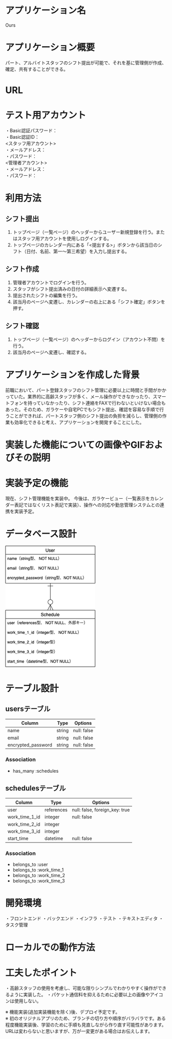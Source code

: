 # アプリケーション名
Ours

# アプリケーション概要
パート、アルバイトスタッフのシフト提出が可能で、それを基に管理側が作成、確定、共有することができる。

# URL

# テスト用アカウント
・Basic認証パスワード：  
・Basic認証ID：  
<スタッフ用アカウント>  
・メールアドレス：  
・パスワード：  
<管理者アカウント>  
・メールアドレス：  
・パスワード：  

# 利用方法
## シフト提出
1. トップページ（一覧ページ）のヘッダーからユーザー新規登録を行う。またはスタッフ用アカウントを使用しログインする。
2. トップページのカレンダー内にある「<提出する>」ボタンから該当日のシフト（日付、名前、第一〜第三希望）を入力し提出する。

## シフト作成
1. 管理者アカウントでログインを行う。
2. スタッフがシフト提出済みの日付の詳細表示へ変遷する。
3. 提出されたシフトの編集を行う。
4. 該当月のページへ変遷し、カレンダーの右上にある「シフト確定」ボタンを押す。

## シフト確認
1. トップページ（一覧ページ）のヘッダーからログイン（アカウント不問）を行う。
2. 該当月のページへ変遷し、確認する。

# アプリケーションを作成した背景
前職において、パート登録スタッフのシフト管理に必要以上に時間と手間がかかっていた。業界的に高齢スタッフが多く、メール操作ができなかったり、スマートフォンを持っていなかったり、シフト連絡をFAXで行わないといけない場合もあった。そのため、ガラケーや自宅PCでもシフト提出、確認を容易な手順で行うことができれば、パートスタッフ側のシフト提出の負担を減らし、管理側の作業も効率化できると考え、アプリケーションを開発することにした。

# 実装した機能についての画像やGIFおよびその説明

# 実装予定の機能
現在、シフト管理機能を実装中。
今後は、ガラケービュー（一覧表示をカレンダー表記ではなくリスト表記で実装）、操作への対応や勤怠管理システムとの連携を実装予定。

# データベース設計
![ER図](images/our_s.png)

# テーブル設計

## usersテーブル

| Column             | Type   | Options     |
| ------------------ | ------ | ----------- |
| name               | string | null: false |
| email              | string | null: false |
| encrypted_password | string | null: false |

### Association
- has_many :schedules

## schedulesテーブル

| Column         | Type       | Options                        |
| -------------- | ---------- | ------------------------------ |
| user           | references | null: false, foreign_key: true |
| work_time_1_id | integer    | null: false                    |
| work_time_2_id | integer    |                                |
| work_time_3_id | integer    |                                |
| start_time     | datetime   | null: false                    |

### Association
- belongs_to :user
- belongs_to :work_time_1
- belongs_to :work_time_2
- belongs_to :work_time_3

# 開発環境
・フロントエンド
・バックエンド
・インフラ
・テスト
・テキストエディタ
・タスク管理

# ローカルでの動作方法

# 工夫したポイント
・高齢スタッフの使用を考慮し、可能な限りシンプルでわかりやすく操作ができるように実装した。
・パケット通信料を抑えるために必要以上の画像やアイコンは使用しない。

※ 機能実装(追加実装機能を除く)後、デプロイ予定です。  
※ 初のオリジナルアプリのため、ブランチの切り方や順序がバラバラです。ある程度機能実装後、学習のために手順も見直しながら作り直す可能性があります。URLは変わらないと思いますが、万が一変更がある場合はお伝えします。